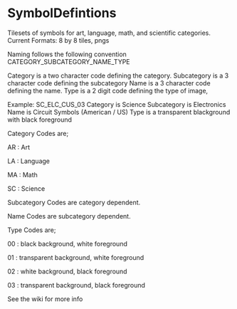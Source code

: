 # SymbolDefintions
Tilesets of symbols for art, language, math, and scientific categories. 
Current Formats:  8 by 8 tiles, pngs

Naming follows the following convention
CATEGORY_SUBCATEGORY_NAME_TYPE


Category is a two character code defining the category.
Subcategory is a 3 character code defining the subcategory
Name is a 3 character code defining the name.
Type is a 2 digit code defining the type of image,

Example: SC_ELC_CUS_03
Category is Science
Subcategory is Electronics
Name is Circuit Symbols (American / US)
Type is a transparent blackground with black foreground 

Category Codes are;

AR : Art

LA : Language

MA : Math

SC : Science

Subcategory Codes are category dependent.

Name Codes are subcategory dependent.

Type Codes are;

00 : black background, white foreground

01 : transparent background, white foreground

02 : white background, black foreground

03 : transparent background, black foreground

See the wiki for more info
